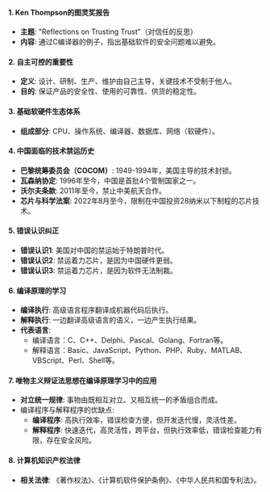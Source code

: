 #### 1. Ken Thompson的图灵奖报告

- **主题**: "Reflections on Trusting Trust"（对信任的反思）
- **内容**: 通过C编译器的例子，指出基础软件的安全问题难以避免。

#### 2. 自主可控的重要性

- **定义**: 设计、研制、生产、维护由自己主导，关键技术不受制于他人。
- **目的**: 保证产品的安全性、使用的可靠性、供货的稳定性。

#### 3. 基础软硬件生态体系

- **组成部分**: CPU、操作系统、编译器、数据库、网络（软硬件）。

#### 4. 中国面临的技术禁运历史

- **巴黎统筹委员会（COCOM）**: 1949-1994年，美国主导的技术封锁。
- **瓦森纳协定**: 1996年至今，中国是首批4个管制国家之一。
- **沃尔夫条款**: 2011年至今，禁止中美航天合作。
- **芯片与科学法案**: 2022年8月至今，限制在中国投资28纳米以下制程的芯片技术。

#### 5. 错误认识纠正

- **错误认识1**: 美国对中国的禁运始于特朗普时代。
- **错误认识2**: 禁运着力芯片，是因为中国硬件更弱。
- **错误认识3**: 禁运着力芯片，是因为软件无法制裁。

#### 6. 编译原理的学习

- **编译执行**: 高级语言程序翻译成机器代码后执行。
- **解释执行**: 一边翻译高级语言的语义，一边产生执行结果。
- **代表语言**: 
  - 编译语言：C、C++、Delphi、Pascal、Golang、Fortran等。
  - 解释语言：Basic、JavaScript、Python、PHP、Ruby、MATLAB、VBScript、Perl、Shell等。

#### 7. 唯物主义辩证法思想在编译原理学习中的应用

- **对立统一规律**: 事物由既相互对立、又相互统一的矛盾组合而成。
- 编译程序与解释程序的优缺点: 
  - **编译程序**: 高执行效率，错误检查方便，但开发迭代慢，灵活性差。
  - **解释程序**: 快速迭代，高灵活性，跨平台，但执行效率低，错误检查能力有限，存在安全风险。

#### 8. 计算机知识产权法律

- **相关法律**: 《著作权法》、《计算机软件保护条例》、《中华人民共和国专利法》。